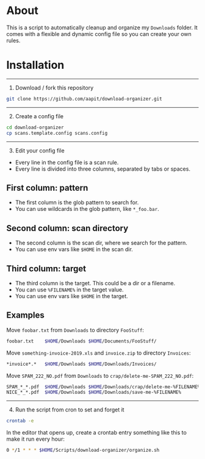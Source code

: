 # About
This is a script to automatically cleanup and organize my `Downloads` folder.
It comes with a flexible and dynamic config file so you can create your own rules.


# Installation
________________________________________________________________________________

1. Download / fork this repository

```bash
git clone https://github.com/aapit/download-organizer.git
```

________________________________________________________________________________

2. Create a config file
```bash
cd download-organizer
cp scans.template.config scans.config
```
________________________________________________________________________________

3. Edit your config file

- Every line in the config file is a scan rule.
- Every line is divided into three columns, separated by tabs or spaces.

## First column: pattern
- The first column is the glob pattern to search for.
- You can use wildcards in the glob pattern, like `*_foo.bar`.

## Second column: scan directory
- The second column is the scan dir, where we search for the pattern.
- You can use env vars like `$HOME` in the scan dir.

## Third column: target
- The third column is the target. This could be a dir or a filename.
- You can use `%FILENAME%` in the target value.
- You can use env vars like `$HOME` in the target.

## Examples
Move `foobar.txt` from `Downloads` to directory `FooStuff`:
```sh
foobar.txt    $HOME/Downloads $HOME/Documents/FooStuff/
```

Move `something-invoice-2019.xls` and `invoice.zip` to directory `Invoices`:
```sh
*invoice*.*   $HOME/Downloads $HOME/Downloads/Invoices/
```

Move `SPAM_222_NO.pdf` from `Downloads` to `crap/delete-me-SPAM_222_NO.pdf`:
```sh
SPAM_*_*.pdf  $HOME/Downloads $HOME/Downloads/crap/delete-me-%FILENAME%
NICE_*_*.pdf  $HOME/Downloads $HOME/Downloads/save-me-%FILENAME%
```

________________________________________________________________________________

4. Run the script from cron to set and forget it
```bash
crontab -e
```
In the editor that opens up, create a crontab entry something like this to make it run every hour:
```bash
0 */1 * * * $HOME/Scripts/download-organizer/organize.sh
```
